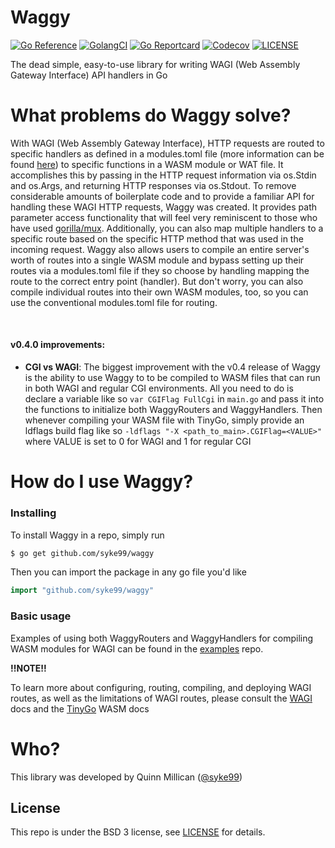 # Waggy
[![Go Reference](https://pkg.go.dev/badge/github.com/syke99/waggy.svg)](https://pkg.go.dev/github.com/syke99/waggy)
[![GolangCI](https://golangci.com/badges/github.com/syke99/waggy.svg)](https://golangci.com/r/github.com/syke99/waggy)
[![Go Reportcard](https://goreportcard.com/badge/github.com/syke99/waggy)](https://goreportcard.com/report/github.com/syke99/waggy)
[![Codecov](https://codecov.io/gh/syke99/waggy/branch/main/graph/badge.svg?token=KDYH3JO1QI)](https://codecov.io/gh/syke99/waggy)
[![LICENSE](https://img.shields.io/github/license/syke99/waggy)](https://pkg.go.dev/github.com/syke99/waggy/blob/master/LICENSE)

The dead simple, easy-to-use library for writing WAGI (Web Assembly Gateway Interface) API handlers in Go

What problems do Waggy solve?
=====
With WAGI (Web Assembly Gateway Interface), HTTP requests are routed to specific handlers as defined in a modules.toml file
(more information can be found [here](https://github.com/deislabs/wagi)) to specific functions in a WASM module or WAT file.
It accomplishes this by passing in the HTTP request information via os.Stdin and os.Args, and returning HTTP responses via
os.Stdout. To remove considerable amounts of boilerplate code and to provide a familiar API for handling these WAGI HTTP
requests, Waggy was created. It provides path parameter access functionality that will feel very reminiscent to those who 
have used [gorilla/mux](https://github.com/gorilla/mux). Additionally, you can also map multiple handlers to a specific route
based on the specific HTTP method that was used in the incoming request. Waggy also allows users to compile an entire server's 
worth of routes into a single WASM module and bypass setting up their routes via a modules.toml file if they so choose by 
handling mapping the route to the correct entry point (handler). But don't worry, you can also compile individual routes into 
their own WASM modules, too, so you can use the conventional modules.toml file for routing. 

</br>

#### v0.4.0 improvements:
* **CGI vs WAGI**: The biggest improvement with the v0.4 release of Waggy is the ability to use Waggy to
to be compiled to WASM files that can run in both WAGI and regular CGI environments. All you need to do is
declare a variable like so `var CGIFlag FullCgi` in `main.go` and pass it into the functions to initialize
both WaggyRouters and WaggyHandlers. Then whenever compiling your WASM file with TinyGo, simply provide an
ldflags build flag like so `-ldflags "-X <path_to_main>.CGIFlag=<VALUE>"` where VALUE is set to 0 for WAGI
and 1 for regular CGI

How do I use Waggy?
====

### Installing
To install Waggy in a repo, simply run

```bash
$ go get github.com/syke99/waggy
```

Then you can import the package in any go file you'd like

```go
import "github.com/syke99/waggy"
```

### Basic usage

Examples of using both WaggyRouters and WaggyHandlers for compiling WASM modules for WAGI can be found in the [examples](https://github.com/syke99/waggy-examples) repo.



**!!NOTE!!**

To learn more about configuring, routing, compiling, and deploying WAGI routes, as well as
the limitations of WAGI routes, please consult the [WAGI](https://github.com/deislabs/wagi/tree/main/docs) docs
and the [TinyGo](https://tinygo.org/docs/guides/webassembly/) WASM docs

Who?
====

This library was developed by Quinn Millican ([@syke99](https://github.com/syke99))


## License

This repo is under the BSD 3 license, see [LICENSE](../LICENSE) for details.

